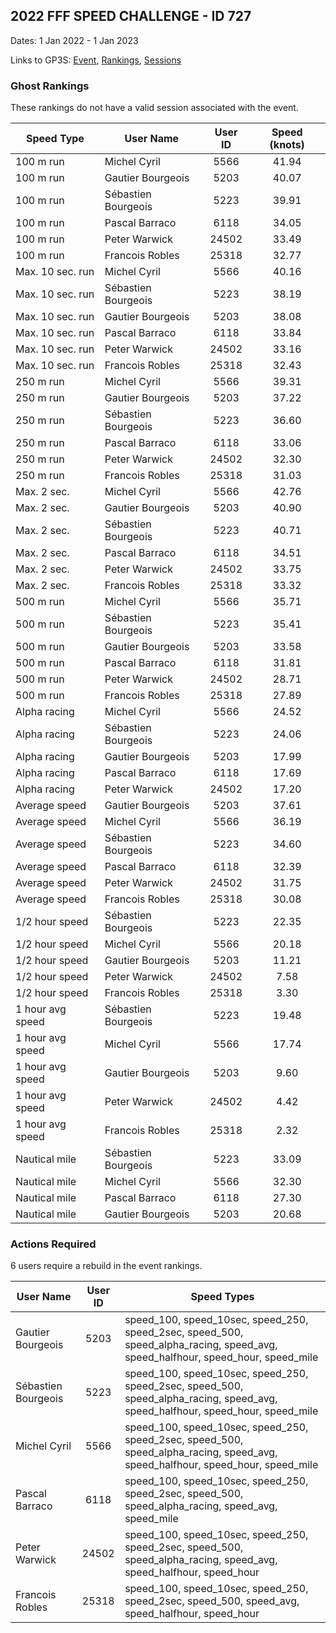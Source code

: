 ## 2022 FFF SPEED CHALLENGE - ID 727

Dates: 1 Jan 2022 - 1 Jan 2023

Links to GP3S: [Event](https://www.gps-speedsurfing.com/default.aspx?mnu=event&val=727), [Rankings](https://www.gps-speedsurfing.com/default.aspx?mnu=eventranking&val=727), [Sessions](https://www.gps-speedsurfing.com/default.aspx?mnu=eventsessions&val=727)

### Ghost Rankings

These rankings do not have a valid session associated with the event.

| Speed Type | User Name | User ID | Speed (knots) |
| ---------- | --------- | :-----: | :-----------: |
| 100 m run | Michel Cyril | 5566 | 41.94 |
| 100 m run | Gautier Bourgeois | 5203 | 40.07 |
| 100 m run | Sébastien Bourgeois | 5223 | 39.91 |
| 100 m run | Pascal Barraco | 6118 | 34.05 |
| 100 m run | Peter Warwick | 24502 | 33.49 |
| 100 m run | Francois Robles | 25318 | 32.77 |
| Max. 10 sec. run | Michel Cyril | 5566 | 40.16 |
| Max. 10 sec. run | Sébastien Bourgeois | 5223 | 38.19 |
| Max. 10 sec. run | Gautier Bourgeois | 5203 | 38.08 |
| Max. 10 sec. run | Pascal Barraco | 6118 | 33.84 |
| Max. 10 sec. run | Peter Warwick | 24502 | 33.16 |
| Max. 10 sec. run | Francois Robles | 25318 | 32.43 |
| 250 m run | Michel Cyril | 5566 | 39.31 |
| 250 m run | Gautier Bourgeois | 5203 | 37.22 |
| 250 m run | Sébastien Bourgeois | 5223 | 36.60 |
| 250 m run | Pascal Barraco | 6118 | 33.06 |
| 250 m run | Peter Warwick | 24502 | 32.30 |
| 250 m run | Francois Robles | 25318 | 31.03 |
| Max. 2 sec. | Michel Cyril | 5566 | 42.76 |
| Max. 2 sec. | Gautier Bourgeois | 5203 | 40.90 |
| Max. 2 sec. | Sébastien Bourgeois | 5223 | 40.71 |
| Max. 2 sec. | Pascal Barraco | 6118 | 34.51 |
| Max. 2 sec. | Peter Warwick | 24502 | 33.75 |
| Max. 2 sec. | Francois Robles | 25318 | 33.32 |
| 500 m run | Michel Cyril | 5566 | 35.71 |
| 500 m run | Sébastien Bourgeois | 5223 | 35.41 |
| 500 m run | Gautier Bourgeois | 5203 | 33.58 |
| 500 m run | Pascal Barraco | 6118 | 31.81 |
| 500 m run | Peter Warwick | 24502 | 28.71 |
| 500 m run | Francois Robles | 25318 | 27.89 |
| Alpha racing | Michel Cyril | 5566 | 24.52 |
| Alpha racing | Sébastien Bourgeois | 5223 | 24.06 |
| Alpha racing | Gautier Bourgeois | 5203 | 17.99 |
| Alpha racing | Pascal Barraco | 6118 | 17.69 |
| Alpha racing | Peter Warwick | 24502 | 17.20 |
| Average speed | Gautier Bourgeois | 5203 | 37.61 |
| Average speed | Michel Cyril | 5566 | 36.19 |
| Average speed | Sébastien Bourgeois | 5223 | 34.60 |
| Average speed | Pascal Barraco | 6118 | 32.39 |
| Average speed | Peter Warwick | 24502 | 31.75 |
| Average speed | Francois Robles | 25318 | 30.08 |
| 1/2 hour speed | Sébastien Bourgeois | 5223 | 22.35 |
| 1/2 hour speed | Michel Cyril | 5566 | 20.18 |
| 1/2 hour speed | Gautier Bourgeois | 5203 | 11.21 |
| 1/2 hour speed | Peter Warwick | 24502 | 7.58 |
| 1/2 hour speed | Francois Robles | 25318 | 3.30 |
| 1 hour avg speed | Sébastien Bourgeois | 5223 | 19.48 |
| 1 hour avg speed | Michel Cyril | 5566 | 17.74 |
| 1 hour avg speed | Gautier Bourgeois | 5203 | 9.60 |
| 1 hour avg speed | Peter Warwick | 24502 | 4.42 |
| 1 hour avg speed | Francois Robles | 25318 | 2.32 |
| Nautical mile | Sébastien Bourgeois | 5223 | 33.09 |
| Nautical mile | Michel Cyril | 5566 | 32.30 |
| Nautical mile | Pascal Barraco | 6118 | 27.30 |
| Nautical mile | Gautier Bourgeois | 5203 | 20.68 |

### Actions Required

6 users require a rebuild in the event rankings.

| User Name | User ID | Speed Types |
| --------- | :-----: | ----------- |
| Gautier Bourgeois | 5203 | speed_100, speed_10sec, speed_250, speed_2sec, speed_500, speed_alpha_racing, speed_avg, speed_halfhour, speed_hour, speed_mile |
| Sébastien Bourgeois | 5223 | speed_100, speed_10sec, speed_250, speed_2sec, speed_500, speed_alpha_racing, speed_avg, speed_halfhour, speed_hour, speed_mile |
| Michel Cyril | 5566 | speed_100, speed_10sec, speed_250, speed_2sec, speed_500, speed_alpha_racing, speed_avg, speed_halfhour, speed_hour, speed_mile |
| Pascal Barraco | 6118 | speed_100, speed_10sec, speed_250, speed_2sec, speed_500, speed_alpha_racing, speed_avg, speed_mile |
| Peter Warwick | 24502 | speed_100, speed_10sec, speed_250, speed_2sec, speed_500, speed_alpha_racing, speed_avg, speed_halfhour, speed_hour |
| Francois Robles | 25318 | speed_100, speed_10sec, speed_250, speed_2sec, speed_500, speed_avg, speed_halfhour, speed_hour |
